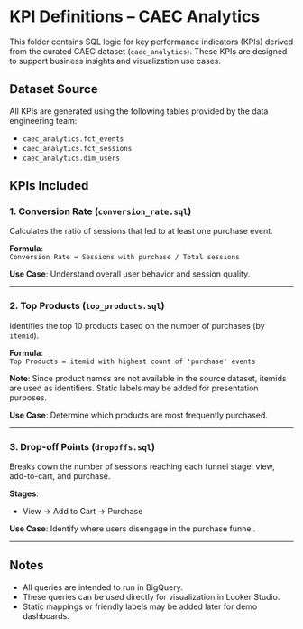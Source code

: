 # KPI Definitions – CAEC Analytics

This folder contains SQL logic for key performance indicators (KPIs) derived from the curated CAEC dataset (`caec_analytics`). These KPIs are designed to support business insights and visualization use cases.

## Dataset Source
All KPIs are generated using the following tables provided by the data engineering team:
- `caec_analytics.fct_events`
- `caec_analytics.fct_sessions`
- `caec_analytics.dim_users`

## KPIs Included

### 1. Conversion Rate (`conversion_rate.sql`)
Calculates the ratio of sessions that led to at least one purchase event.

**Formula**:  
`Conversion Rate = Sessions with purchase / Total sessions`

**Use Case**: Understand overall user behavior and session quality.

---

### 2. Top Products (`top_products.sql`)
Identifies the top 10 products based on the number of purchases (by `itemid`).

**Formula**:  
`Top Products = itemid with highest count of 'purchase' events`

**Note**: Since product names are not available in the source dataset, itemids are used as identifiers. Static labels may be added for presentation purposes.

**Use Case**: Determine which products are most frequently purchased.

---

### 3. Drop-off Points (`dropoffs.sql`)
Breaks down the number of sessions reaching each funnel stage: view, add-to-cart, and purchase.

**Stages**:
- View → Add to Cart → Purchase

**Use Case**: Identify where users disengage in the purchase funnel.

---

## Notes
- All queries are intended to run in BigQuery.
- These queries can be used directly for visualization in Looker Studio.
- Static mappings or friendly labels may be added later for demo dashboards.